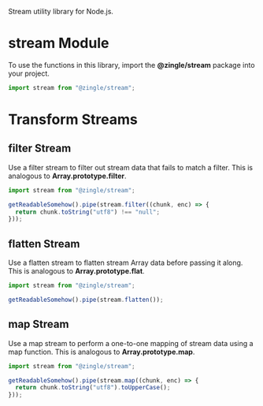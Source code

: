 Stream utility library for Node.js.

stream Module
=============
To use the functions in this library, import the **@zingle/stream** package into
your project.

```js
import stream from "@zingle/stream";
```

Transform Streams
=================

filter Stream
-------------
Use a filter stream to filter out stream data that fails to match a filter.
This is analogous to **Array.prototype.filter**.

```js
import stream from "@zingle/stream";

getReadableSomehow().pipe(stream.filter((chunk, enc) => {
  return chunk.toString("utf8") !== "null";
}));
```

flatten Stream
--------------
Use a flatten stream to flatten stream Array data before passing it along.  This
is analogous to **Array.prototype.flat**.

```js
import stream from "@zingle/stream";

getReadableSomehow().pipe(stream.flatten());
```

map Stream
----------
Use a map stream to perform a one-to-one mapping of stream data using a map
function.  This is analogous to **Array.prototype.map**.

```js
import stream from "@zingle/stream";

getReadableSomehow().pipe(stream.map((chunk, enc) => {
  return chunk.toString("utf8").toUpperCase();
}));
```
